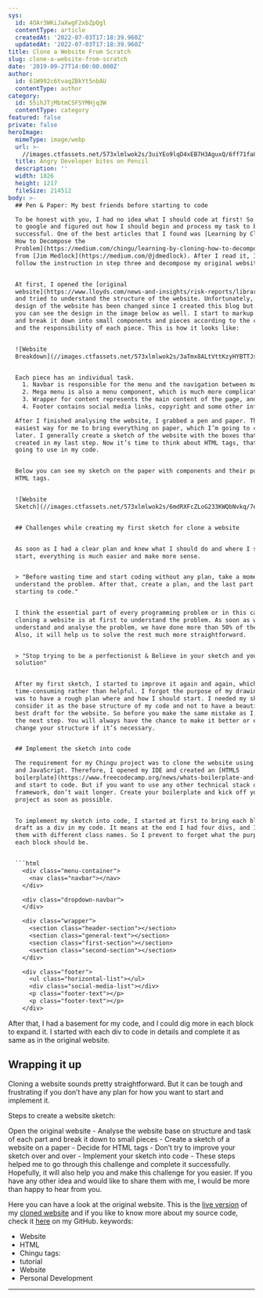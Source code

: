 ```yaml
---
sys:
  id: 4OAr3WKiJaXwgF2xbZpQgl
  contentType: article
  createdAt: '2022-07-03T17:18:39.960Z'
  updatedAt: '2022-07-03T17:18:39.960Z'
title: Clone a Website From Scratch
slug: clone-a-website-from-scratch
date: '2019-09-27T14:00:00.000Z'
author:
  id: 61W992c6tvaqZBkYt5nbAU
  contentType: author
category:
  id: 55ihJTjMbtmCSFSYMHjq3W
  contentType: category
featured: false
private: false
heroImage:
  mimeType: image/webp
  url: >-
    //images.ctfassets.net/573xlmlwok2s/3uiYEo9lqD4xEB7H3AguxQ/6ff71fa89a5fb0a21ee920d832dd601f/angry_dev.webp
  title: Angry Developer bites on Pencil
  description: ''
  width: 1826
  height: 1217
  fileSize: 214512
body: >-
  ## Pen & Paper: My best friends before starting to code

  To be honest with you, I had no idea what I should code at first! So I started
  to google and figured out how I should begin and process my task to be
  successful. One of the best articles that I found was [Learning by Cloning:
  How to Decompose the
  Problem](https://medium.com/chingu/learning-by-cloning-how-to-decompose-the-problem-102f838a3b19),
  from [Jim Medlock](https://medium.com/@jdmedlock). After I read it, I tried to
  follow the instruction in step three and decompose my original website.


  At first, I opened the [original
  website](https://www.lloyds.com/news-and-insights/risk-reports/library/taking-control)
  and tried to understand the structure of the website. Unfortunately, the
  design of the website has been changed since I created this blog but I hope
  you can see the design in the image below as well. I start to markup the site
  and break it down into small components and pieces according to the content
  and the responsibility of each piece. This is how it looks like:


  ![Website
  Breakdown](//images.ctfassets.net/573xlmlwok2s/3aTmx8ALtVttKzyHYBTTJs/3c669f664d44dce228b7253589868dd0/website_break_down.webp)


  Each piece has an individual task.
    1. Navbar is responsible for the menu and the navigation between main pages of the website
    2. Mega menu is also a menu component, which is much more complicated. It extended dropdown and contains different categories.
    3. Wrapper for content represents the main content of the page, and this consists of four sub-components.
    4. Footer contains social media links, copyright and some other information.

  After I finished analysing the website, I grabbed a pen and paper. This is the
  easiest way for me to bring everything on paper, which I’m going to code
  later. I generally create a sketch of the website with the boxes that I
  created in my last step. Now it’s time to think about HTML tags, that I’m
  going to use in my code.


  Below you can see my sketch on the paper with components and their possible
  HTML tags.


  ![Website
  Sketch](//images.ctfassets.net/573xlmlwok2s/6mdRXFcZLoG233KWQbNvkq/7e3efb3aeb2f4915c68620cf5fa96249/website_sketch-1536x2048.webp)


  ## Challenges while creating my first sketch for clone a website


  As soon as I had a clear plan and knew what I should do and where I should
  start, everything is much easier and make more sense.


  > "Before wasting time and start coding without any plan, take a moment to
  understand the problem. After that, create a plan, and the last part is
  starting to code."


  I think the essential part of every programming problem or in this case
  cloning a website is at first to understand the problem. As soon as we
  understand and analyse the problem, we have done more than 50% of the task.
  Also, it will help us to solve the rest much more straightforward.


  > "Stop trying to be a perfectionist & Believe in your sketch and your
  solution"


  After my first sketch, I started to improve it again and again, which was more
  time-consuming rather than helpful. I forgot the purpose of my drawing, which
  was to have a rough plan where and how I should start. I needed my sketch to
  consider it as the base structure of my code and not to have a beautiful and
  best draft for the website. So before you make the same mistake as I, jump to
  the next step. You will always have the chance to make it better or even
  change your structure if it’s necessary.


  ## Implement the sketch into code

  The requirement for my Chingu project was to clone the website using HTML, CSS
  and JavaScript. Therefore, I opened my IDE and created an [HTML5
  boilerplate](https://www.freecodecamp.org/news/whats-boilerplate-and-why-do-we-use-it-let-s-check-out-the-coding-style-guide-ac2b6c814ee7/)
  and start to code. But if you want to use any other technical stack or
  framework, don’t wait longer. Create your boilerplate and kick off your
  project as soon as possible.


  To implement my sketch into code, I started at first to bring each block in my
  draft as a div in my code. It means at the end I had four divs, and I marked
  them with different class names. So I prevent to forget what the purpose of
  each block should be.


  ```html
    <div class="menu-container">
      <nav class="navbar"></nav>
    </div>

    <div class="dropdown-navbar">
    </div>

    <div class="wrapper">
      <section class="header-section"></section>
      <section class="general-text"></section>
      <section class="first-section"></section>
      <section class="second-section"></section>
    </div>

    <div class="footer">
      <ul class="horizontal-list"></ul>
      <div class="social-media-list"></div>
      <p class="footer-text"></p>
      <p class="footer-text"></p>
    </div>
  ```


  After that, I had a basement for my code, and I could dig more in each block
  to expand it. I started with each div to code in details and complete it as
  same as in the original website.


  ## Wrapping it up

  Cloning a website sounds pretty straightforward. But it can be tough and
  frustrating if you don’t have any plan for how you want to start and implement
  it.


  Steps to create a website sketch:


  Open the original website
    - Analyse the website base on structure and task of each part and break it down to small pieces
    - Create a sketch of a website on a paper
    - Decide for HTML tags
    - Don’t try to improve your sketch over and over
    - Implement your sketch into code
    - These steps helped me to go through this challenge and complete it successfully. Hopefully, it will also help you and make this challenge for you easier. If you have any other idea and would like to share them with me, I would be more than happy to hear from you.

  Here you can have a look at the original website. This is the [live
  version](https://www.lloyds.com/news-and-insights/risk-reports/library/taking-control)
  of my [cloned website](https://mimifi.github.io/lloyds-clone/) and if you like
  to know more about my source code, check it
  [here](https://github.com/mt-tadayon/lloyds-clone) on my GitHub.
keywords:
  - Website
  - HTML
  - Chingu
tags:
  - tutorial
  - Website
  - Personal Development
---
```


